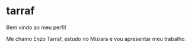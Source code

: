 # tarraf
Bem vindo ao meu perfi!

Me chamo Enzo Tarraf, estudo no Miziara e vou apresentar meu trabalho.

